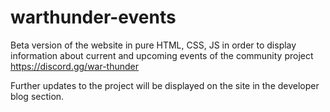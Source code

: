 # warthunder-events
Beta version of the website in pure HTML, CSS, JS in order to display information about current and upcoming events of the community project https://discord.gg/war-thunder

Further updates to the project will be displayed on the site in the developer blog section. 
